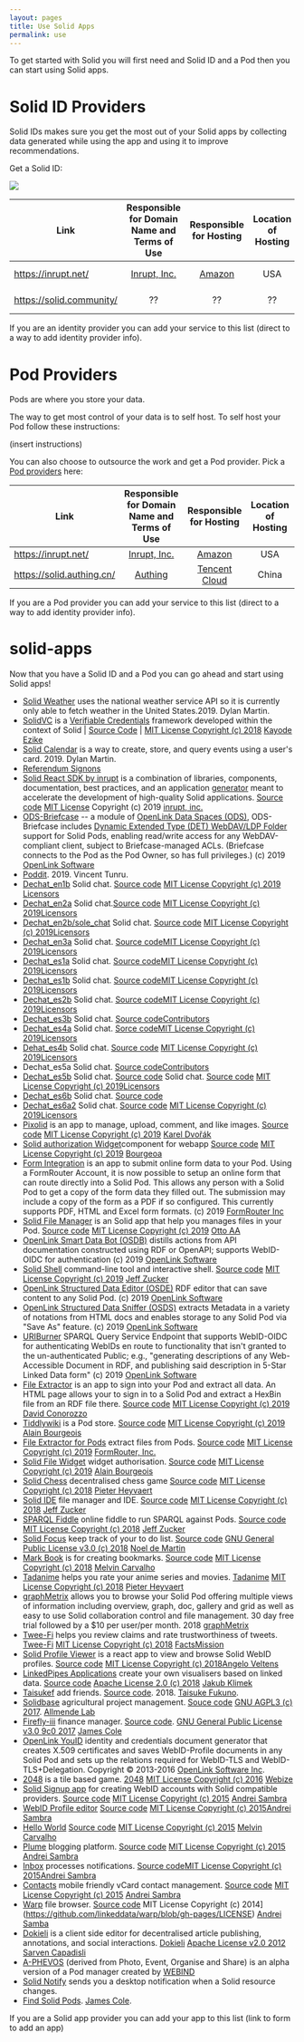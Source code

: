 ```yaml
---
layout: pages
title: Use Solid Apps
permalink: use
---
```


To get started with Solid you will first need and Solid ID and a Pod then you can start using Solid apps. 

# Solid ID Providers
Solid IDs makes sure you get the most out of your Solid apps by collecting data generated while using the app and using it to improve recommendations. 

Get a Solid ID: 

[![](https://img.shields.io/badge/project-Solid-7C4DFF.svg?style=flat-square)](https://github.com/solid/solid)

|               Link                |    Responsible for Domain Name and Terms of Use     |             Responsible for Hosting               | Location of Hosting | Solid Server Version |
|-----------------------------------|:---------------------------------------------------:|:-------------------------------------------------:|:-------------------:|:--------------------:|
| https://inrupt.net/               | [Inrupt, Inc.](https://inrupt.com/terms-of-service) |         [Amazon](https://aws.amazon.com)          |         USA         |          NSS 4.x          |
| https://solid.community/| ?? | ?? |         ??          |          NSS 4.x       |

If you are an identity provider you can add your service to this list (direct to a way to add identity provider info). 


# Pod Providers
Pods are where you store your data. 

The way to get most control of your data is to self host. To self host your Pod follow these instructions: 

(insert instructions) 

You can also choose to outsource the work and get a Pod provider. Pick a [Pod providers](https://github.com/solid/pods/blob/master/README.md#pod-providers) here: 


|               Link                |    Responsible for Domain Name and Terms of Use     |             Responsible for Hosting               | Location of Hosting | Solid Server Version |
|-----------------------------------|:---------------------------------------------------:|:-------------------------------------------------:|:-------------------:|:--------------------:|
| https://inrupt.net/               | [Inrupt, Inc.](https://inrupt.com/terms-of-service) |         [Amazon](https://aws.amazon.com)          |         USA         |         5.1.7          |
| https://solid.authing.cn/         |                          [Authing](https://authing.cn)                         |                        [Tencent Cloud](https://cloud.tencent.com)                         |         China          |          NSS 5.x          |

If you are a Pod provider you can add your service to this list (direct to a way to add identity provider info). 

# solid-apps

Now that you have a Solid ID and a Pod you can go ahead and start using Solid apps! 

* [Solid Weather](https://bitbucket.org/dylanmartin/solidweatherapp/src/master/) uses the national weather service API so it is currently only able to fetch weather in the United States.2019. Dylan Martin.
* [SolidVC](https://github.com/kezike/solid-vc) is a [Verifiable Credentials](https://w3c.github.io/vc-data-model/) framework developed within the context of Solid | [Source Code](https://github.com/kezike/solid-vc) | [MIT License Copyright (c) 2018](https://github.com/kezike/solid-vc/blob/master/LICENSE) [Kayode Ezike](https://github.com/kezike)
* [Solid Calendar](https://bitbucket.org/dylanmartin/solidcalendar/src/master/) is a way to create, store, and query events using a user's card. 2019. Dylan Martin.
* [Referendum Signons](https://referendum.signons.fr)
* [Solid React SDK by inrupt](https://github.com/inrupt/solid-react-sdk) is a combination of libraries, components, documentation, best practices, and an application [generator](https://generator.inrupt.com) meant to accelerate the development of high-quality Solid applications. [Source code](https://github.com/inrupt/generator-solid-react) [MIT License](https://github.com/inrupt/solid-react-sdk/blob/master/LICENSE.md) Copyright (c) 2019 [inrupt, inc.](https://inrupt.com/)
* [ODS-Briefcase](http://ods.openlinksw.com/wiki/ODS/OdsBriefcase) -- a module of [OpenLink Data Spaces (ODS)](http://ods.openlinksw.com/wiki/ODS/), ODS-Briefcase includes [Dynamic Extended Type (DET) WebDAV/LDP Folder](https://medium.com/virtuoso-blog/d25ab3dd27d9) support for Solid Pods, enabling read/write access for any WebDAV-compliant client, subject to Briefcase-managed ACLs. (Briefcase connects to the Pod as the Pod Owner, so has full privileges.) (c) 2019 [OpenLink Software](http://www.openlinksw.com)
* [Poddit](https://vincenttunru.gitlab.io/poddit/). 2019. Vincent Tunru.
* [Dechat_en1b](https://arquisoft.github.io/dechat_en1b/) Solid chat. [Source code](https://github.com/Arquisoft/dechat_en1b) [MIT License Copyright (c) 2019](https://github.com/Arquisoft/dechat_en1b/blob/master/LICENSE) [Licensors](https://github.com/Arquisoft/dechat_en1b/graphs/contributors)
* [Dechat_en2a](https://arquisoft.github.io/dechat_en2a/) Solid chat.[Source code](https://github.com/Arquisoft/dechat_en2a) [MIT License Copyright (c) 2019](https://github.com/Arquisoft/dechat_en2a/blob/master/LICENSE)[Licensors](https://github.com/Arquisoft/dechat_en2a/graphs/contributors)
* [Dechat_en2b/sole_chat](https://arquisoft.github.io/sole_chat/) Solid chat. [Source code](https://github.com/Arquisoft/sole_chat) [MIT License Copyright (c) 2019](https://github.com/Arquisoft/sole_chat/blob/master/LICENSE)[Licensors](https://github.com/Arquisoft/sole_chat/graphs/contributors)
* [Dechat_en3a](https://arquisoft.github.io/dechat_en3a/) Solid chat. [Source code](https://github.com/Arquisoft/dechat_en3a)[MIT License Copyright (c) 2019](https://github.com/Arquisoft/dechat_en3a/blob/master/LICENSE)[Licensors](https://github.com/Arquisoft/dechat_en3a/graphs/contributors)
* [Dechat_es1a](https://arquisoft.github.io/dechat_es1a/) Solid chat. [Source code](https://github.com/Arquisoft/dechat_es1a)[MIT License Copyright (c) 2019](https://github.com/Arquisoft/dechat_es1a/blob/master/LICENSE)[Licensors](https://github.com/Arquisoft/dechat_es1a/graphs/contributors)
* [Dechat_es1b](https://arquisoft.github.io/dechat_es1b/) Solid chat. [Source code](https://github.com/Arquisoft/dechat_es1b)[MIT License Copyright (c) 2019](https://github.com/Arquisoft/dechat_es1b/blob/master/LICENSE)[Licensors](https://github.com/Arquisoft/dechat_es1b/graphs/contributors)
* [Dechat_es2b](https://arquisoft.github.io/dechat_es2b/) Solid chat. [Source code](https://github.com/Arquisoft/dechat_es2b)[MIT License Copyright (c) 2019](https://github.com/Arquisoft/dechat_es2b/blob/master/LICENSE)[Licensors](https://github.com/Arquisoft/dechat_es2b/graphs/contributors) 
* [Dechat_es3b](https://arquisoft.github.io/dechat_es3b/) Solid chat. [Source code](https://github.com/Arquisoft/dechat_es3b)[Contributors](https://github.com/Arquisoft/dechat_es3b/graphs/contributors)
* [Dechat_es4a](https://arquisoft.github.io/dechat_es4a/) Solid chat. [Sorce code](https://github.com/Arquisoft/dechat_es4a)[MIT License Copyright (c) 2019](https://github.com/Arquisoft/dechat_es4a/blob/master/LICENSE)[Licensors](https://github.com/Arquisoft/dechat_es4a/graphs/contributors)
* [Dehat_es4b](https://arquisoft.github.io/dechat_es4b/app/) Solid chat. [Source code](https://github.com/Arquisoft/dechat_es4b) [MIT License Copyright (c) 2019](https://github.com/Arquisoft/dechat_es4b/blob/master/LICENSE)[Licensors](https://github.com/Arquisoft/dechat_es4b/graphs/contributors)
* Dechat_es5a Solid chat. [Source code](https://github.com/Arquisoft/dechat_es5a)[Contributors](https://github.com/Arquisoft/dechat_es5a/graphs/contributors)
* [Dechat_es5b](https://arquisoft.github.io/dechat_es5b/) Solid chat. [Source code](https://github.com/Arquisoft/dechat_es5b) Solid chat. [Source code](https://github.com/Arquisoft/dechat_es6a2) [MIT License Copyright (c) 2019](https://github.com/Arquisoft/dechat_es6a2/blob/master/LICENSE)[Licensors](https://github.com/Arquisoft/dechat_es6a2/graphs/contributors)
* [Dechat_es6b](https://arquisoft.github.io/DeChat_es6b/) Solid chat. [Source code](https://github.com/Arquisoft/DeChat_es6b) 
* [Dechat_es6a2](https://arquisoft.github.io/dechat_es6a2/) Solid chat. [Source code](https://github.com/Arquisoft/dechat_es6a2) [MIT License Copyright (c) 2019](https://github.com/Arquisoft/dechat_es6a2/blob/master/LICENSE)[Licensors](https://github.com/Arquisoft/dechat_es6a2/graphs/contributors)
* [Pixolid](https://pixolid.netlify.com/) is an app to manage, upload, comment, and like images. [Source code](https://github.com/carloss8/pixolid) [MIT License Copyright (c) 2019](https://github.com/carloss8/pixolid/blob/master/LICENSE) [Karel Dvořák](https://github.com/carloss8)
* [Solid authorization Widget](https://bourgeoa.solid.community/public/solid-file-widget/)component for webapp [Source code](https://github.com/bourgeoa/solid-file-widget) [MIT License Copyright (c) 2019](https://github.com/bourgeoa/solid-file-widget/blob/master/LICENSE) [Bourgeoa](https://github.com/bourgeoa) 
* [Form Integration](https://www.formrouter.com/solid-project-pod-pdf-form-integration/online_forms_solid_pod.htm) is an app to submit online form data to your Pod. Using a FormRouter Account, it is now possible to setup an online form that can route directly into a Solid Pod. This allows any person with a Solid Pod to get a copy of the form data they filled out. The submission may include a copy of the form as a PDF if so configured. This currently supports PDF, HTML and Excel form formats. (c) 2019 [FormRouter Inc](https://www.formrouter.com)
* [Solid File Manager](https://otto-aa.github.io/solid-filemanager/) is an Solid app that help you manages files in your Pod. [Source code](https://github.com/Otto-AA/solid-filemanager) [MIT License Copyright (c) 2019](https://github.com/Otto-AA/solid-filemanager/blob/master/LICENSE) [Otto AA](https://github.com/Otto-AA)
* [OpenLink Smart Data Bot (OSDB)](http://osdb.openlinksw.com) distills actions from API documentation constructed using RDF or OpenAPI; supports WebID-OIDC for authentication (c) 2019 [OpenLink Software](http://www.openlinksw.com)
* [Solid Shell](https://github.com/jeff-zucker/solid-shell) command-line tool and interactive shell. [Source code](https://github.com/jeff-zucker/solid-shell) [MIT License Copyright (c) 2019](https://github.com/jeff-zucker/solid-shell/blob/master/LICENSE) [Jeff Zucker](https://github.com/jeff-zucker)
* [OpenLink Structured Data Editor (OSDE)](http://osde.openlinksw.com) RDF editor that can save content to any Solid Pod. (c) 2019 [OpenLink Software](http://www.openlinksw.com)  
* [OpenLink Structured Data Sniffer (OSDS)](http://osds.openlinksw.com) extracts Metadata in a variety of notations from HTML docs and enables storage to any Solid Pod via "Save As" feature. (c) 2019 [OpenLink Software](http://www.openlinksw.com)
* [URIBurner](http://linkeddata.uriburner.com/sparql) SPARQL Query Service Endpoint that supports WebID-OIDC for authenticating WebIDs en route to functionality that isn't granted to the un-authenticated Public; e.g., "generating descriptions of any Web-Accessible Document in RDF, and publishing said description in 5-Star Linked Data form" (c) 2019 [OpenLink Software](http://www.openlinksw.com)
* [File Extractor](https://formrouter.solid.community/public/FileExtraction/) is an app to sign into your Pod and extract all data. An HTML page allows your to sign in to a Solid Pod and extract a HexBin file from an RDF file there. [Source code](https://github.com/dconorozzo/Solid-RDF-HexBin-File-Extraction) [MIT License Copyright (c) 2019](https://github.com/dconorozzo/Solid-RDF-HexBin-File-Extraction/blob/master/LICENSE) [David Conorozzo](https://github.com/dconorozzo)
* [Tiddlywiki](https://bourgeoa.solid.community/public/tiddlywiki) is a Pod store. [Source code](https://github.com/bourgeoa/tiddlywiki-node-solid-server) [MIT License Copyright (c) 2019](https://github.com/bourgeoa/tiddlywiki-node-solid-server/blob/master/LICENSE) [Alain Bourgeois](https://github.com/bourgeoa)
* [File Extractor for Pods](https://github.com/dconorozzo/Solid-RDF-HexBin-File-Extraction) extract files from Pods. [Source code]() [MIT License Copyright (c) 2019](https://github.com/dconorozzo/Solid-RDF-HexBin-File-Extraction/blob/master/LICENSE) [FormRouter, Inc.](www.formrouter.com)
* [Solid File Widget](https://bourgeoa.solid.community/public/solid-file-widget/) widget authorisation. [Source code](https://github.com/bourgeoa/solid-file-widget) [MIT License Copyright (c) 2019](https://github.com/bourgeoa/solid-file-widget/blob/master/LICENSE) [Alain Bourgeois](https://github.com/bourgeoa)
* [Solid Chess](https://pheyvaer.github.io/solid-chess/) decentralised chess game [Source code](https://github.com/pheyvaer/solid-chess) [MIT License Copyright (c) 2018](https://github.com/pheyvaer/solid-chess/blob/master/LICENSE.md) [Pieter Heyvaert](https://github.com/pheyvaer)
* [Solid IDE](https://jeff-zucker.github.io/solid-ide/) file manager and IDE. [Source code](https://github.com/jeff-zucker/solid-ide) [MIT License Copyright (c) 2018](https://github.com/jeff-zucker/solid-ide/blob/master/LICENSE) [Jeff Zucker](https://github.com/jeff-zucker)
* [SPARQL Fiddle](https://jeff-zucker.github.io/sparql-fiddle/) online fiddle to run SPARQL against  Pods. [Source code](https://github.com/jeff-zucker/sparql-fiddle) [MIT License Copyright (c) 2018](https://github.com/jeff-zucker/sparql-fiddle/blob/master/LICENSE) [Jeff Zucker](https://github.com/jeff-zucker) 
* [Solid Focus](https://noeldemartin.github.io/solid-focus/) keep track of your to do list. [Source code](https://github.com/NoelDeMartin/solid-focus) [GNU General Public License v3.0 (c) 2018](https://github.com/NoelDeMartin/solid-focus/blob/master/LICENSE) [Noel de Martin](https://github.com/NoelDeMartin)
* [Mark Book](https://markbook.org) is for creating bookmarks. [Source code](https://github.com/melvincarvalho/solid-bookmark) [MIT License Copyright (c) 2018](https://github.com/melvincarvalho/solid-bookmark/blob/gh-pages/LICENSE) [Melvin Carvalho](https://github.com/melvincarvalho) 
* [Tadanime](https://pheyvaer.github.io/tadanime/index.html) helps you rate your anime series and movies. [Tadanime](https://github.com/pheyvaer/tadanime) [MIT License Copyright (c) 2018](https://github.com/pheyvaer/tadanime/blob/master/LICENSE.md) [Pieter Heyvaert](https://github.com/pheyvaer)
* [graphMetrix](https://graphmetrix.net/#/) allows you to browse your Solid Pod offering multiple views of information including overview, graph, doc, gallery and grid as well as easy to use Solid collaboration control and file management. 30 day free trial followed by a $10 per user/per month. 2018 [graphMetrix](https://graphmetrix.com/#/solid)
* [Twee-Fi](https://factsmission.github.io/twee-fi/) helps you review claims and rate trustworthiness of tweets. [Twee-Fi](https://github.com/factsmission/twee-fi) [MIT License Copyright (c) 2018](https://github.com/factsmission/twee-fi/blob/master/LICENSE) [FactsMission](https://factsmission.com)
* [Solid Profile Viewer](https://profiles.veltens.org) is a react app to view and browse Solid WebID profiles. [Source code](https://gitlab.com/angelo-v/solid-profile-viewer) [MIT License Copyright (c) 2018](https://gitlab.com/angelo-v/solid-profile-viewer/blob/master/LICENSE)[Angelo Veltens](https://gitlab.com/angelo-v)
* [LinkedPipes Applications](https://applications.linkedpipes.com) create your own visualisers based on linked data. [Source code](https://github.com/linkedpipes/applications) [Apache License 2.0 (c) 2018](https://github.com/linkedpipes/applications/blob/master/LICENSE) [Jakub Klimek](https://github.com/jakubklimek)
* [Taisukef](https://taisukef.github.io/solid-addfriend/) add friends. [Source code](https://github.com/taisukef/solid-addfriend/tree/master). 2018. [Taisuke Fukuno](https://github.com/taisukef). 
* [Solidbase](https://app.solidbase.info) agricultural project management. [Souce code](https://lab.allmende.io/solidbase/solidbase) [GNU AGPL3 (c) 2017](https://lab.allmende.io/solidbase/solidbase/blob/master/LICENSE). [Allmende Lab](https://lab.allmende.io)
* [Firefly-iii](https://github.com/firefly-iii/firefly-iii) finance manager. [Source code](https://github.com/firefly-iii/firefly-iii). [GNU General Public License v3.0 9c0 2017](https://github.com/firefly-iii/firefly-iii/blob/master/LICENSE) [James Cole](https://github.com/JC5) 
* [OpenLink YouID](http://youid.openlinksw.com) identity and credentials document generator that creates X.509 certificates and saves WebID-Profile documents in any Solid Pod and sets up the relations required for WebID-TLS and WebID-TLS+Delegation. Copyright © 2013-2016 [OpenLink Software Inc](http://openlinksw.com).
* [2048](http://webize.github.io/2048/) is a tile based game. [2048](https://github.com/webize/2048) [MIT License Copyright (c) 2016](https://github.com/webize/2048/blob/master/LICENSE) [Webize](https://github.com/webize)
* [Solid Signup app](https://github.com/solid/solid-signup) for creating WebID accounts with Solid compatible providers. [Source code](https://github.com/solid/solid-signup) [MIT License Copyright (c) 2015](https://github.com/solid/solid-signup/blob/gh-pages/LICENSE) [Andrei Sambra](https://github.com/deiu)
* [WebID Profile editor](https://linkeddata.github.io/profile-editor/) [Source code](https://github.com/linkeddata/profile-editor) [MIT License Copyright (c) 2015](https://github.com/linkeddata/profile-editor/blob/master/LICENSE)[Andrei Sambra](https://github.com/deiu)
* [Hello World](https://melvincarvalho.github.io/helloworld/) [Source code](https://github.com/melvincarvalho/helloworld) [MIT License Copyright (c) 2015](https://github.com/melvincarvalho/helloworld/blob/gh-pages/LICENSE) [Melvin Carvalho](https://github.com/melvincarvalho) 
* [Plume](https://thewebalyst.solid.community/plume/) blogging platform. [Source code](https://github.com/theWebalyst/solid-plume/) [MIT License Copyright (c) 2015](https://github.com/theWebalyst/solid-plume/blob/gh-pages/LICENSE) [Andrei Sambra](https://github.com/deiu)
* [Inbox](https://solid.github.io/solid-inbox/) processes notifications. [Source code](https://github.com/solid/solid-inbox/)[MIT License Copyright (c) 2015](https://github.com/solid/solid-inbox/blob/gh-pages/LICENSE)[Andrei Sambra](https://github.com/deiu)
* [Contacts](https://github.com/linkeddata/contacts) mobile friendly vCard contact management. [Source code]() [MIT License Copyright (c) 2015](https://github.com/linkeddata/contacts/blob/master/LICENSE) [Andrei Sambra](https://github.com/deiu)
* [Warp](https://linkeddata.github.io/warp/) file browser. [Source code](https://github.com/linkeddata/warp) MIT License Copyright (c) 2014](https://github.com/linkeddata/warp/blob/gh-pages/LICENSE) [Andrei Samba](https://github.com/deiu)
* [Dokieli](https://dokie.li) is a client side editor for decentralised article publishing, annotations, and social interactions. [Dokieli](https://github.com/linkeddata/dokieli) [Apache License v2.0 2012](https://github.com/linkeddata/dokieli/blob/master/LICENSE) [Sarven Capadisli](https://github.com/csarven)
* [A-PHEVOS](https://phevos.tk) (derived from Photo, Event, Organise and Share) is an alpha version of a Pod manager created by [WEBIND](https://www.webind.de/)
* [Solid Notify](https://solid-notify.5apps.com/) sends you a desktop notification when a Solid resource changes. 
* [Find Solid Pods](https://findsolidpods.com). [James Cole](https://github.com/JC5). 

If you are a Solid app provider you can add your app to this list (link to form to add an app) 
